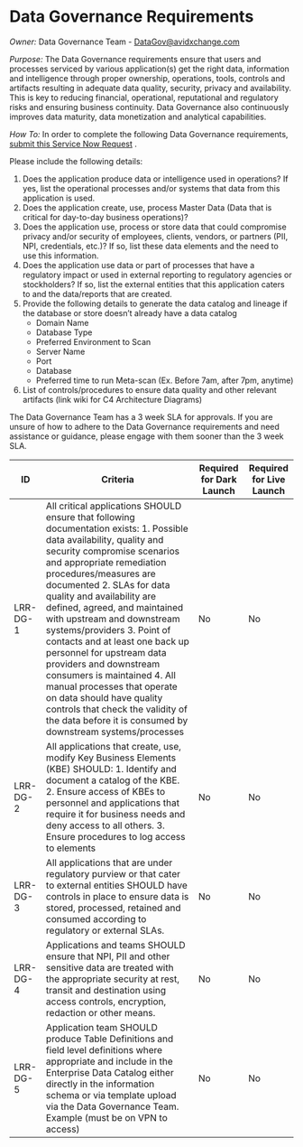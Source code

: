 # Data Governance Requirements[](https://dev.azure.com/avidxchange/technology-references/_wiki/wikis/tech-refs/7993/Launch-Readiness-Review-Checklist?anchor=data-governance-requirements)

_Owner:_ Data Governance Team - [DataGov@avidxchange.com](mailto:DataGov@avidxchange.com)

_Purpose:_ The Data Governance requirements ensure that users and processes serviced by various application(s) get the right data, information and intelligence through proper ownership, operations, tools, controls and artifacts resulting in adequate data quality, security, privacy and availability. This is key to reducing financial, operational, reputational and regulatory risks and ensuring business continuity. Data Governance also continuously improves data maturity, data monetization and analytical capabilities.

_How To:_ In order to complete the following Data Governance requirements, [submit this Service Now Request](https://avidxchange.service-now.com/sp?id=sc_cat_item&sys_id=f32bd52b1b5fb0503921edf5624bcb00) .

Please include the following details:

1.  Does the application produce data or intelligence used in operations? If yes, list the operational processes and/or systems that data from this application is used.
2.  Does the application create, use, process Master Data (Data that is critical for day-to-day business operations)?
3.  Does the application use, process or store data that could compromise privacy and/or security of employees, clients, vendors, or partners (PII, NPI, credentials, etc.)? If so, list these data elements and the need to use this information.
4.  Does the application use data or part of processes that have a regulatory impact or used in external reporting to regulatory agencies or stockholders? If so, list the external entities that this application caters to and the data/reports that are created.
5.  Provide the following details to generate the data catalog and lineage if the database or store doesn’t already have a data catalog
    - Domain Name
    - Database Type
    - Preferred Environment to Scan
    - Server Name
    - Port
    - Database
    - Preferred time to run Meta-scan (Ex. Before 7am, after 7pm, anytime)
6.  List of controls/procedures to ensure data quality and other relevant artifacts (link wiki for C4 Architecture Diagrams)

The Data Governance Team has a 3 week SLA for approvals. If you are unsure of how to adhere to the Data Governance requirements and need assistance or guidance, please engage with them sooner than the 3 week SLA.

| ID       | Criteria                                                                                                                                                                                                                                                                                                                                                                                                                                                                                                                                                                                                                                         | Required for Dark Launch | Required for Live Launch |
| -------- | ------------------------------------------------------------------------------------------------------------------------------------------------------------------------------------------------------------------------------------------------------------------------------------------------------------------------------------------------------------------------------------------------------------------------------------------------------------------------------------------------------------------------------------------------------------------------------------------------------------------------------------------------ | ------------------------ | ------------------------ |
| LRR-DG-1 | All critical applications SHOULD ensure that following documentation exists: 1. Possible data availability, quality and security compromise scenarios and appropriate remediation procedures/measures are documented 2. SLAs for data quality and availability are defined, agreed, and maintained with upstream and downstream systems/providers 3. Point of contacts and at least one back up personnel for upstream data providers and downstream consumers is maintained 4. All manual processes that operate on data should have quality controls that check the validity of the data before it is consumed by downstream systems/processes | No                       | No                       |
| LRR-DG-2 | All applications that create, use, modify Key Business Elements (KBE) SHOULD: 1. Identify and document a catalog of the KBE. 2. Ensure access of KBEs to personnel and applications that require it for business needs and deny access to all others. 3. Ensure procedures to log access to elements                                                                                                                                                                                                                                                                                                                                             | No                       | No                       |
| LRR-DG-3 | All applications that are under regulatory purview or that cater to external entities SHOULD have controls in place to ensure data is stored, processed, retained and consumed according to regulatory or external SLAs.                                                                                                                                                                                                                                                                                                                                                                                                                         | No                       | No                       |
| LRR-DG-4 | Applications and teams SHOULD ensure that NPI, PII and other sensitive data are treated with the appropriate security at rest, transit and destination using access controls, encryption, redaction or other means.                                                                                                                                                                                                                                                                                                                                                                                                                              | No                       | No                       |
| LRR-DG-5 | Application team SHOULD produce Table Definitions and field level definitions where appropriate and include in the Enterprise Data Catalog either directly in the information schema or via template upload via the Data Governance Team. Example (must be on VPN to access)                                                                                                                                                                                                                                                                                                                                                                     | No                       | No                       |
